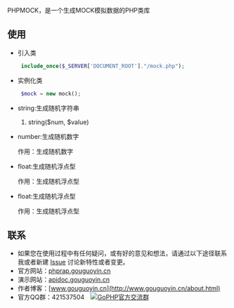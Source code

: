 PHPMOCK，是一个生成MOCK模拟数据的PHP类库

## 使用

 - 引入类
 
     ```php
      include_once($_SERVER['DOCUMENT_ROOT']."/mock.php");
     ```
     
 - 实例化类
 
     ```php
      $mock = new mock();
     ```
 - string:生成随机字符串
    
    1. string($num, $value)
    
 - number:生成随机数字
    
    作用：生成随机数字
    
 - float:生成随机浮点型
    
    作用：生成随机浮点型
    
 - float:生成随机浮点型
    
    作用：生成随机浮点型
    
## 联系

- 如果您在使用过程中有任何疑问，或有好的意见和想法，请通过以下途径联系我或者新建 [Issue](https://github.com/gouguoyin/phprap/issues)  讨论新特性或者变更。
- 官方网站：[phprap.gouguoyin.cn](http://phprap.gouguoyin.cn)
- 演示网站：[apidoc.gouguoyin.cn](http://apidoc.gouguoyin.cn)
- 作者博客：[www.gouguoyin.cn](http://www.gouguoyin.cn/about.html)
- 官方QQ群：421537504 <a style="margin-left:10px" target="_blank" href="http://shang.qq.com/wpa/qunwpa?idkey=d49826b55d1759513ce5d68253b3f0589b227587edf87059aa08125e620b73c0"><img border="0" src="http://pub.idqqimg.com/wpa/images/group.png" alt="GoPHP官方交流群" title="GoPHP官方交流群"></a>



    
